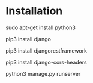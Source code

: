# Installation

sudo apt-get install python3

pip3 install django

pip3 install djangorestframework

pip3 install django-cors-headers

python3 manage.py runserver
